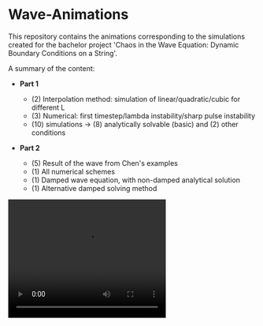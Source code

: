 # Wave-Animations

This repository contains the animations corresponding to the simulations created for the bachelor project 'Chaos in the Wave Equation: Dynamic Boundary Conditions on a String'. 

A summary of the content:

- **Part 1**
  - (2) Interpolation method: simulation of linear/quadratic/cubic for different L
  - (3) Numerical: first timestep/lambda instability/sharp pulse instability 
  - (10) simulations -> (8) analytically solvable (basic) and (2) other conditions
  
- **Part 2**
  - (5) Result of the wave from Chen's examples
  - (1) All numerical schemes
  - (1) Damped wave equation, with non-damped analytical solution
  - (1) Alternative damped solving method

<video width="320" height="240" controls="">
  <source src="https://github.com/Bachelor-thesis-KULAK/Wave-Animations/raw/main/Part_1/numerical_lambda.mp4" type="video/mp4">
  Your browser does not support the video tag.
</video>
